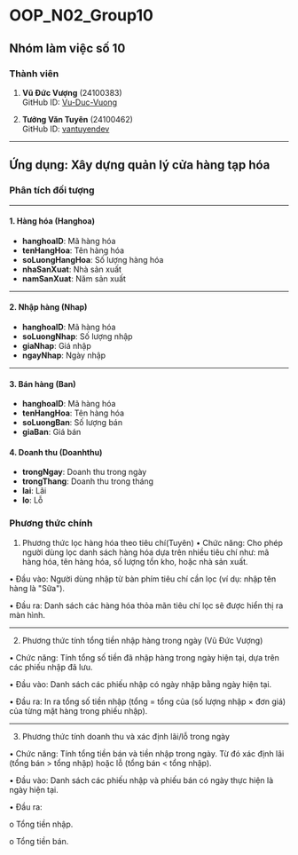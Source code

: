 # OOP_N02_Group10

## Nhóm làm việc số 10

### Thành viên

1. **Vũ Đức Vượng** (24100383)  
   GitHub ID: [Vu-Duc-Vuong](https://github.com/Vu-Duc-Vuong)

2. **Tưởng Văn Tuyên** (24100462)  
   GitHub ID: [vantuyendev](https://github.com/vantuyendev)

---

## Ứng dụng: Xây dựng quản lý cửa hàng tạp hóa


### **Phân tích đối tượng**

---

#### **1. Hàng hóa (Hanghoa)**
- **hanghoaID**: Mã hàng hóa
- **tenHangHoa**: Tên hàng hóa
- **soLuongHangHoa**: Số lượng hàng hóa
- **nhaSanXuat**: Nhà sản xuất
- **namSanXuat**: Năm sản xuất

---

#### **2. Nhập hàng (Nhap)**
- **hanghoaID**: Mã hàng hóa
- **soLuongNhap**: Số lượng nhập
- **giaNhap**: Giá nhập
- **ngayNhap**: Ngày nhập

---

#### **3. Bán hàng (Ban)**
- **hanghoaID**: Mã hàng hóa
- **tenHangHoa**: Tên hàng hóa
- **soLuongBan**: Số lượng bán
- **giaBan**: Giá bán


#### **4. Doanh thu (Doanhthu)**
- **trongNgay**: Doanh thu trong ngày
- **trongThang**: Doanh thu trong tháng
- **lai**: Lãi
- **lo**: Lỗ

### **Phương thức chính**

1. Phương thức lọc hàng hóa theo tiêu chí(Tuyên)
•	Chức năng: Cho phép người dùng lọc danh sách hàng hóa dựa trên nhiều tiêu chí như: mã hàng hóa, tên hàng hóa, số lượng tồn kho, hoặc nhà sản xuất.

•	Đầu vào: Người dùng nhập từ bàn phím tiêu chí cần lọc (ví dụ: nhập tên hàng là "Sữa").

•	Đầu ra: Danh sách các hàng hóa thỏa mãn tiêu chí lọc sẽ được hiển thị ra màn hình.
________________________________________
 2. Phương thức tính tổng tiền nhập hàng trong ngày (Vũ Đức Vượng)

•	Chức năng: Tính tổng số tiền đã nhập hàng trong ngày hiện tại, dựa trên các phiếu nhập đã lưu.

•	Đầu vào: Danh sách các phiếu nhập có ngày nhập bằng ngày hiện tại.

•	Đầu ra: In ra tổng số tiền nhập (tổng =  tổng của (số lượng nhập × đơn giá) của từng mặt hàng trong phiếu nhập).
________________________________________
 3. Phương thức tính doanh thu và xác định lãi/lỗ trong ngày

•	Chức năng: Tính tổng tiền bán và tiền nhập trong ngày. Từ đó xác định lãi (tổng bán > tổng nhập) hoặc lỗ (tổng bán < tổng nhập).

•	Đầu vào: Danh sách các phiếu nhập và phiếu bán có ngày thực hiện là ngày hiện tại.

•	Đầu ra:

o	Tổng tiền nhập.

o	Tổng tiền bán.
